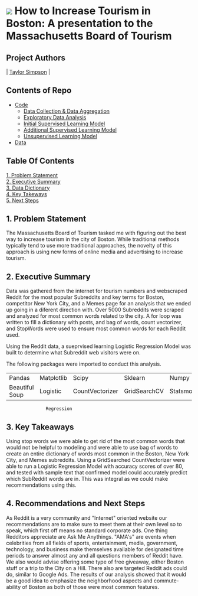 # ![](https://ga-dash.s3.amazonaws.com/production/assets/logo-9f88ae6c9c3871690e33280fcf557f33.png) How to Increase Tourism in Boston: A presentation to the Massachusetts Board of Tourism

## Project Authors
| [Taylor Simpson](https://github.com/taylorjsimpson) |

## Contents of Repo

<!--ts-->
* [Code](https://git.generalassemb.ly/cobkenney/Project_5/tree/master/code)
  * [Data Collection & Data Aggregation](https://git.generalassemb.ly/cobkenney/Project_5/blob/master/code/Data_Collection_%26_Aggregration.ipynb)
  * [Exploratory Data Analysis](https://git.generalassemb.ly/cobkenney/Project_5/blob/master/code/Exploratory_Data_Analysis.ipynb)
  * [Initial Supervised Learning Model](https://git.generalassemb.ly/cobkenney/Project_5/blob/master/code/Initial_Supervised_Learning_Modeling.ipynb)
  * [Additional Supervised Learning Model](https://git.generalassemb.ly/cobkenney/Project_5/blob/master/code/Additional_Supervised_Learning_Modeling.ipynb)
  * [Unsupervised Learning Model](https://git.generalassemb.ly/cobkenney/Project_5/blob/master/code/Unsupervised_Learning_Modeling.ipynb)
* [Data](https://git.generalassemb.ly/cobkenney/Project_5/tree/master/data)
<!--te-->

## Table Of Contents
[1. Problem Statement](#1.-Problem-Statement)<br>
[2. Executive Summary](#2.-Tools-&-Methodology)<br>
[3. Data Dictionary](#3.-Data-Dictionary)<br>
[4. Key Takeways](#4.-Key-Takeaways)<br>
[5. Next Steps](#5.-Next-Steps)<br>

## 1. Problem Statement

The Massachusetts Board of Tourism tasked me with figuring out the best way to increase tourism in the city of Boston. While traditional methods typically tend to use more traditional approaches, the novelty of this approach is using new forms of online media and advertising to increase tourism.


## 2. Executive Summary

Data was gathered from the internet for tourism numbers and webscraped Reddit for the most popular Subreddits and key terms for Boston, competitor New York City, and a Memes page for an analysis that we ended up going in a diferent direction with. Over 5000 Subreddits were scraped and analyzed for most common words related to the city.
A for loop was written to fill a dictionary with posts, and bag of words, count vectorizer, and StopWords were used to ensure most common words for each Reddit used. 

Using the Reddit data, a sueprvised learning Logistic Regression Model was built to determine what Subreddit web visitors were on.


The following packages were imported to conduct this analysis.

|                |            |                |              |            |                |
|----------------|------------|----------------|--------------|------------|--------------- |
| Pandas         | Matplotlib | Scipy          | Sklearn      | Numpy      | TFIDVectorizer |
| Beautiful Soup | Logistic   | CountVectorizer| GridSearchCV | Statsmodel | Pipeline       |
                   Regression


## 3. Key Takeaways

Using stop words we were able to get rid of the most common words that would not be helpful to modeling and were able to use bag of words to create an entire dictionary of words most common in the Boston, New York City, and Memes subreddits. Using a GridSearched CountVectorizer were able to run a Logistic Regression Model with accuracy scores of over 80, and tested with sample text that confirmed model could accurately predict which SubReddit words are in. This was integral as we could make recommendations using this. 

## 4. Recommendations and Next Steps

As Reddit is a very community and "Internet" oriented website our recommendations are to make sure to meet them at their own level so to speak, which first off means no standard corporate ads. One thing Redditors appreciate are Ask Me Anythings. "AMA's" are events when celebrities from all fields of sports, entertainment, media, government, technology, and business make themselves available for designated time periods to answer almost any and all questions members of Reddit have. We also would advise offering some type of free giveaway, either Boston stuff or a trip to the City on a Hill. There also are targeted Reddit ads could do, similar to Google Ads. The results of our analysis showed that it would be a good idea to emphasize the neighborhood aspects and commute-ability of Boston as both of those were most common features. 
